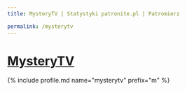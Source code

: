 ```yaml
---
title: MysteryTV | Statystyki patronite.pl | Patromierz

permalink: /mysterytv
---
```


# [MysteryTV](https://patronite.pl/mysterytv)

{% include profile.md name="mysterytv" prefix="m" %}
